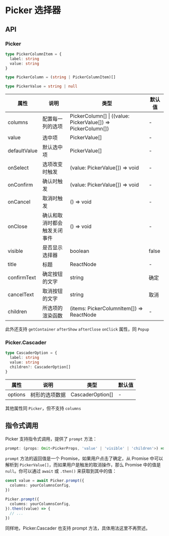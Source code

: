 # Picker 选择器

<code src="./demos/index.tsx"></code>

## API

### Picker

```typescript | pure
type PickerColumnItem = {
  label: string
  value: string
}

type PickerColumn = (string | PickerColumnItem)[]

type PickerValue = string | null
```

| 属性         | 说明                         | 类型                                                         | 默认值 |
| ------------ | ---------------------------- | ------------------------------------------------------------ | ------ |
| columns      | 配置每一列的选项             | PickerColumn[] \| ((value: PickerValue[]) => PickerColumn[]) | -      |
| value        | 选中项                       | PickerValue[]                                                | -      |
| defaultValue | 默认选中项                   | PickerValue[]                                                | -      |
| onSelect     | 选项改变时触发               | (value: PickerValue[]) => void                               | -      |
| onConfirm    | 确认时触发                   | (value: PickerValue[]) => void                               | -      |
| onCancel     | 取消时触发                   | () => void                                                   | -      |
| onClose      | 确认和取消时都会触发关闭事件 | () => void                                                   | -      |
| visible      | 是否显示选择器               | boolean                                                      | false  |
| title        | 标题                         | ReactNode                                                    | -      |
| confirmText  | 确定按钮的文字               | string                                                       | 确定   |
| cancelText   | 取消按钮的文字               | string                                                       | 取消   |
| children     | 所选项的渲染函数             | (items: PickerColumnItem[]) => ReactNode                     | -      |

此外还支持 `getContainer` `afterShow` `afterClose` `onClick` 属性，同 `Popup`

### Picker.Cascader

```typescript
type CascaderOption = {
  label: string
  value: string
  children?: CascaderOption[]
}
```

| 属性    | 说明           | 类型             | 默认值 |
| ------- | -------------- | ---------------- | ------ |
| options | 树形的选项数据 | CascaderOption[] | -      |

其他属性同 `Picker`，但不支持 `columns`

## 指令式调用

Picker 支持指令式调用，提供了 `prompt` 方法：

```typescript
prompt: (props: Omit<PickerProps, 'value' | 'visible' | 'children'>) => Promise<PickerValue[] | null>
```

`prompt` 方法的返回值是一个 Promise，如果用户点击了确定，从 Promise 中可以解析到 `PickerValue[]`，而如果用户是触发的取消操作，那么 Promise 中的值是 `null`。你可以通过 `await` 或 `.then()` 来获取到其中的值：

```ts
const value = await Picker.prompt({
  columns: yourColumnsConfig,
})
```

```ts
Picker.prompt({
  columns: yourColumnsConfig,
}).then((value) => {
  // ...
})
```

同样地，Picker.Cascader 也支持 prompt 方法，具体用法这里不再赘述。
